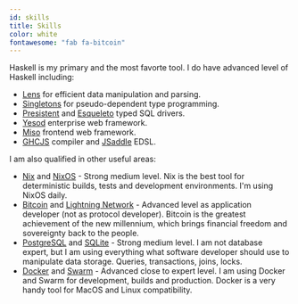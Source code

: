 ```yaml
---
id: skills
title: Skills
color: white
fontawesome: "fab fa-bitcoin"
---
```


<p class="padding-left">Haskell is my primary and the most favorte tool. I do have advanced level of Haskell including:</p>

- [Lens](https://hackage.haskell.org/package/microlens) for efficient data manipulation and parsing.
- [Singletons](https://hackage.haskell.org/package/singletons) for pseudo-dependent type programming.
- [Presistent](https://hackage.haskell.org/package/persistent) and [Esqueleto](https://hackage.haskell.org/package/esqueleto) typed SQL drivers.
- [Yesod](https://www.yesodweb.com/) enterprise web framework.
- [Miso](https://haskell-miso.org/) frontend web framework.
- [GHCJS](https://github.com/ghcjs/ghcjs) compiler and [JSaddle](https://hackage.haskell.org/package/jsaddle) EDSL.

<p class="padding-left">I am also qualified in other useful areas:</p>

- [Nix](https://nixos.org/) and [NixOS](https://nixos.org/) - Strong medium level. Nix is the best tool for deterministic builds, tests and development environments. I'm using NixOS daily.
- [Bitcoin](https://bitcoin.org/en/) and [Lightning Network](https://lightning.network/) - Advanced level as application developer (not as protocol developer). Bitcoin is the greatest achievement of the new millennium, which brings financial freedom and sovereignty back to the people.
- [PostgreSQL](https://www.postgresql.org/) and [SQLite](https://sqlite.org/) - Strong medium level. I am not database expert, but I am using everything what software developer should use to manipulate data storage. Queries, transactions, joins, locks.
- [Docker](https://www.docker.com/) and [Swarm](https://docs.docker.com/engine/swarm/) - Advanced close to expert level. I am using Docker and Swarm for development, builds and production. Docker is a very handy tool for MacOS and Linux compatibility.

